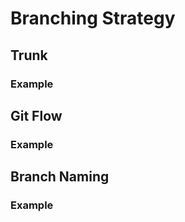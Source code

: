 # Branching Strategy

## Trunk

### Example

## Git Flow

### Example

## Branch Naming

### Example
